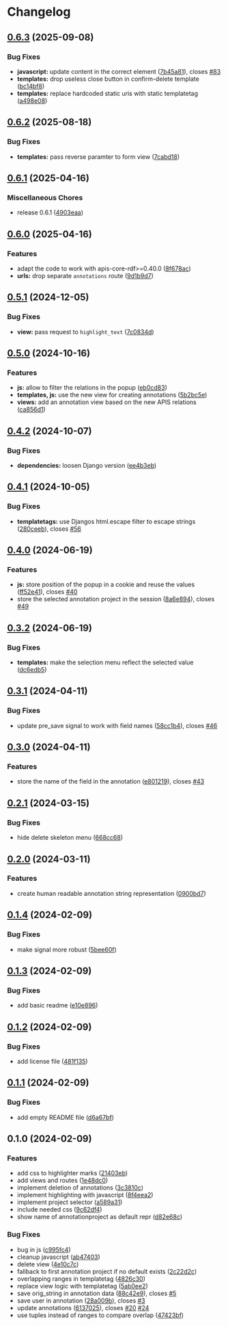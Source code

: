 # Changelog

## [0.6.3](https://github.com/acdh-oeaw/apis-highlighter-ng/compare/v0.6.2...v0.6.3) (2025-09-08)


### Bug Fixes

* **javascript:** update content in the correct element ([7b45a81](https://github.com/acdh-oeaw/apis-highlighter-ng/commit/7b45a81b64d8e5e33230fb10de53151e1cfb02c7)), closes [#83](https://github.com/acdh-oeaw/apis-highlighter-ng/issues/83)
* **templates:** drop useless close button in confirm-delete template ([bc14bf8](https://github.com/acdh-oeaw/apis-highlighter-ng/commit/bc14bf879790b668991e7a357393a94727d56daf))
* **templates:** replace hardcoded static uris with static templatetag ([a498e08](https://github.com/acdh-oeaw/apis-highlighter-ng/commit/a498e089819fb91580055cef986bb2337d59afea))

## [0.6.2](https://github.com/acdh-oeaw/apis-highlighter-ng/compare/v0.6.1...v0.6.2) (2025-08-18)


### Bug Fixes

* **templates:** pass reverse paramter to form view ([7cabd18](https://github.com/acdh-oeaw/apis-highlighter-ng/commit/7cabd1844539a98afd1b99812c9c240d7d52e9f9))

## [0.6.1](https://github.com/acdh-oeaw/apis-highlighter-ng/compare/v0.6.0...v0.6.1) (2025-04-16)


### Miscellaneous Chores

* release 0.6.1 ([4903eaa](https://github.com/acdh-oeaw/apis-highlighter-ng/commit/4903eaa3acb80ad0798f7bf63af5322d4e71f74e))

## [0.6.0](https://github.com/acdh-oeaw/apis-highlighter-ng/compare/v0.5.1...v0.6.0) (2025-04-16)


### Features

* adapt the code to work with apis-core-rdf&gt;=0.40.0 ([8f678ac](https://github.com/acdh-oeaw/apis-highlighter-ng/commit/8f678acc6a34412b2a7939ef9d08d8fb55bd4da1))
* **urls:** drop separate `annotations` route ([9d1b9d7](https://github.com/acdh-oeaw/apis-highlighter-ng/commit/9d1b9d78e93745603ffed7c16d4c2bd5ebb9a268))

## [0.5.1](https://github.com/acdh-oeaw/apis-highlighter-ng/compare/v0.5.0...v0.5.1) (2024-12-05)


### Bug Fixes

* **view:** pass request to `highlight_text` ([7c0834d](https://github.com/acdh-oeaw/apis-highlighter-ng/commit/7c0834d8b5e8b4a8f1e016a8f1ae22de1627bc71))

## [0.5.0](https://github.com/acdh-oeaw/apis-highlighter-ng/compare/v0.4.2...v0.5.0) (2024-10-16)


### Features

* **js:** allow to filter the relations in the popup ([eb0cd83](https://github.com/acdh-oeaw/apis-highlighter-ng/commit/eb0cd8308fb2b24282dde6a7d3cb5d7b301b8efe))
* **templates, js:** use the new view for creating annotations ([5b2bc5e](https://github.com/acdh-oeaw/apis-highlighter-ng/commit/5b2bc5e01f666e8df2a2177bc5053daf0b3c2500))
* **views:** add an annotation view based on the new APIS relations ([ca856d1](https://github.com/acdh-oeaw/apis-highlighter-ng/commit/ca856d122d3f8a0cc8540d7dc18ef00004bc3dbd))

## [0.4.2](https://github.com/acdh-oeaw/apis-highlighter-ng/compare/v0.4.1...v0.4.2) (2024-10-07)


### Bug Fixes

* **dependencies:** loosen Django version ([ee4b3eb](https://github.com/acdh-oeaw/apis-highlighter-ng/commit/ee4b3eb61ea35101a0927d9828c7fcd825961ab5))

## [0.4.1](https://github.com/acdh-oeaw/apis-highlighter-ng/compare/v0.4.0...v0.4.1) (2024-10-05)


### Bug Fixes

* **templatetags:** use Djangos html.escape filter to escape strings ([280ceeb](https://github.com/acdh-oeaw/apis-highlighter-ng/commit/280ceeb4f3edbea7cea3948662f5484297ef58c5)), closes [#56](https://github.com/acdh-oeaw/apis-highlighter-ng/issues/56)

## [0.4.0](https://github.com/acdh-oeaw/apis-highlighter-ng/compare/v0.3.2...v0.4.0) (2024-06-19)


### Features

* **js:** store position of the popup in a cookie and reuse the values ([ff52e41](https://github.com/acdh-oeaw/apis-highlighter-ng/commit/ff52e41f19baefd4f000dbcaa8b561bb4f571291)), closes [#40](https://github.com/acdh-oeaw/apis-highlighter-ng/issues/40)
* store the selected annotation project in the session ([8a6e894](https://github.com/acdh-oeaw/apis-highlighter-ng/commit/8a6e8947fffb9a357ec41a1c92710c9b4a6890a2)), closes [#49](https://github.com/acdh-oeaw/apis-highlighter-ng/issues/49)

## [0.3.2](https://github.com/acdh-oeaw/apis-highlighter-ng/compare/v0.3.1...v0.3.2) (2024-06-19)


### Bug Fixes

* **templates:** make the selection menu reflect the selected value ([dc6edb5](https://github.com/acdh-oeaw/apis-highlighter-ng/commit/dc6edb593e48a107221a6adba408054e9dd67d0a))

## [0.3.1](https://github.com/acdh-oeaw/apis-highlighter-ng/compare/v0.3.0...v0.3.1) (2024-04-11)


### Bug Fixes

* update pre_save signal to work with field names ([58cc1b4](https://github.com/acdh-oeaw/apis-highlighter-ng/commit/58cc1b4793657a9754b46244510957052eddd1b5)), closes [#46](https://github.com/acdh-oeaw/apis-highlighter-ng/issues/46)

## [0.3.0](https://github.com/acdh-oeaw/apis-highlighter-ng/compare/v0.2.1...v0.3.0) (2024-04-11)


### Features

* store the name of the field in the annotation ([e801219](https://github.com/acdh-oeaw/apis-highlighter-ng/commit/e80121979372d41ddab0343dc07c6978c1a161bf)), closes [#43](https://github.com/acdh-oeaw/apis-highlighter-ng/issues/43)

## [0.2.1](https://github.com/acdh-oeaw/apis-highlighter-ng/compare/v0.2.0...v0.2.1) (2024-03-15)


### Bug Fixes

* hide delete skeleton menu ([668cc68](https://github.com/acdh-oeaw/apis-highlighter-ng/commit/668cc6819c208d4777107245a0cfad64ac259dbe))

## [0.2.0](https://github.com/acdh-oeaw/apis-highlighter-ng/compare/v0.1.4...v0.2.0) (2024-03-11)


### Features

* create human readable annotation string representation ([0900bd7](https://github.com/acdh-oeaw/apis-highlighter-ng/commit/0900bd75dd6f95a391b8d43277a2cbb8a5299ce0))

## [0.1.4](https://github.com/acdh-oeaw/apis-highlighter-ng/compare/v0.1.3...v0.1.4) (2024-02-09)


### Bug Fixes

* make signal more robust ([5bee60f](https://github.com/acdh-oeaw/apis-highlighter-ng/commit/5bee60f6cfbb9ff7398e83dba2ed05c63761f8a0))

## [0.1.3](https://github.com/acdh-oeaw/apis-highlighter-ng/compare/v0.1.2...v0.1.3) (2024-02-09)


### Bug Fixes

* add basic readme ([e10e896](https://github.com/acdh-oeaw/apis-highlighter-ng/commit/e10e896883dc14224018faf38e3b684759b848b6))

## [0.1.2](https://github.com/acdh-oeaw/apis-highlighter-ng/compare/v0.1.1...v0.1.2) (2024-02-09)


### Bug Fixes

* add license file ([481f135](https://github.com/acdh-oeaw/apis-highlighter-ng/commit/481f135b8856b431f291ff569a83fb92c365b929))

## [0.1.1](https://github.com/acdh-oeaw/apis-highlighter-ng/compare/v0.1.0...v0.1.1) (2024-02-09)


### Bug Fixes

* add empty README file ([d6a67bf](https://github.com/acdh-oeaw/apis-highlighter-ng/commit/d6a67bfeece97f980c59c9fa21e00640bec39e65))

## 0.1.0 (2024-02-09)


### Features

* add css to highlighter marks ([21403eb](https://github.com/acdh-oeaw/apis-highlighter-ng/commit/21403ebeac58959c1001ae172adb984bf8aa4d7a))
* add views and routes ([1e48dc0](https://github.com/acdh-oeaw/apis-highlighter-ng/commit/1e48dc0692464e3411784f3bdded0b7222b7e692))
* implement deletion of annotations ([3c3810c](https://github.com/acdh-oeaw/apis-highlighter-ng/commit/3c3810cc5bbcd642ef1cf32b97b8fa7c1bba3487))
* implement highlighting with javascript ([8f4eea2](https://github.com/acdh-oeaw/apis-highlighter-ng/commit/8f4eea2d7c7ca7204890e1135eefa54759c7f1ae))
* implement project selector ([a589a31](https://github.com/acdh-oeaw/apis-highlighter-ng/commit/a589a312559bd04dac483c3e1933f274ce622bf0))
* include needed css ([9c62df4](https://github.com/acdh-oeaw/apis-highlighter-ng/commit/9c62df48fc8debb20055c61eee701c90349de747))
* show name of annotationproject as default repr ([d82e68c](https://github.com/acdh-oeaw/apis-highlighter-ng/commit/d82e68cf5f434acab9b82568c983248f057da82e))


### Bug Fixes

* bug in js ([c995fc4](https://github.com/acdh-oeaw/apis-highlighter-ng/commit/c995fc4709ded0c5e504be8b3cc4cf22d04ff00f))
* cleanup javascript ([ab47403](https://github.com/acdh-oeaw/apis-highlighter-ng/commit/ab474031610e37f9811a5a985e65002a82d27d00))
* delete view ([4e10c7c](https://github.com/acdh-oeaw/apis-highlighter-ng/commit/4e10c7cdd1b22cfc86d3091b073e8b09fa495187))
* fallback to first annotation project if no default exists ([2c22d2c](https://github.com/acdh-oeaw/apis-highlighter-ng/commit/2c22d2c4e74b6c6e8bcee98c0d251bec6099d63d))
* overlapping ranges in templatetag ([4826c30](https://github.com/acdh-oeaw/apis-highlighter-ng/commit/4826c30693981c6cc6935b99e3d651bb519e40a0))
* replace view logic with templatetag ([5ab0ee2](https://github.com/acdh-oeaw/apis-highlighter-ng/commit/5ab0ee286570ff54bc92f6481d090a2446f833ff))
* save orig_string in annotation data ([88c42e9](https://github.com/acdh-oeaw/apis-highlighter-ng/commit/88c42e9ab20b0d7f046f29cc0db8f3753687eb30)), closes [#5](https://github.com/acdh-oeaw/apis-highlighter-ng/issues/5)
* save user in annotation ([28a009b](https://github.com/acdh-oeaw/apis-highlighter-ng/commit/28a009b4460f6b4679940a59895ba4c8abdb864a)), closes [#3](https://github.com/acdh-oeaw/apis-highlighter-ng/issues/3)
* update annotations ([6137025](https://github.com/acdh-oeaw/apis-highlighter-ng/commit/61370252e036583f245b0d201790931173c81a83)), closes [#20](https://github.com/acdh-oeaw/apis-highlighter-ng/issues/20) [#24](https://github.com/acdh-oeaw/apis-highlighter-ng/issues/24)
* use tuples instead of ranges to compare overlap ([47423bf](https://github.com/acdh-oeaw/apis-highlighter-ng/commit/47423bf4f9b5442515ac6659c4916e4e69991e22))
